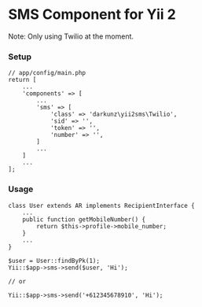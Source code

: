 SMS Component for Yii 2
========================

Note: Only using Twilio at the moment.

### Setup


```
// app/config/main.php
return [
    ...
    'components' => [
        ...
        'sms' => [
            'class' => 'darkunz\yii2sms\Twilio',
            'sid' => '',
            'token' => '',
            'number' => '',
        ]
        ...
    ]
    ...
];
```

### Usage

```
class User extends AR implements RecipientInterface {
    ...
    public function getMobileNumber() {
        return $this->profile->mobile_number;
    }
    ...
}

$user = User::findByPk(1);
Yii::$app->sms->send($user, 'Hi');

// or

Yii::$app->sms->send('+612345678910', 'Hi');
```
